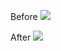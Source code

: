 Before
![](https://user-images.githubusercontent.com/85067619/273454857-738fc550-27df-47df-8b05-c0995fa91528.png)

After
![](https://user-images.githubusercontent.com/85067619/273454874-4a62266c-5ddf-4869-87ce-fa967ecdaaef.png)